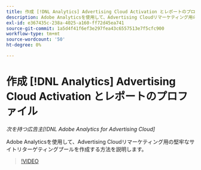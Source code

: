 ```yaml
---
title: 作成 [!DNL Analytics] Advertising Cloud Activation とレポートのプロファイル
description: Adobe Analyticsを使用して、Advertising Cloudリマーケティング用の堅牢なサイトリターゲティングプールを作成する方法を説明します。
exl-id: e367435c-238a-4025-a160-ff72d45ea741
source-git-commit: 1a5d4f41f6ef3e297fea43c6557513e7f5cfc900
workflow-type: tm+mt
source-wordcount: '50'
ht-degree: 0%

---
```


# 作成 [!DNL Analytics] Advertising Cloud Activation とレポートのプロファイル

*次を持つ広告主[!DNL Adobe Analytics for Advertising Cloud]*

Adobe Analyticsを使用して、Advertising Cloudリマーケティング用の堅牢なサイトリターゲティングプールを作成する方法を説明します。

>[!VIDEO](https://video.tv.adobe.com/v/33503)
